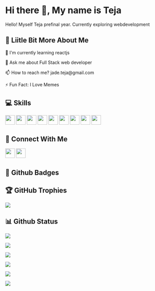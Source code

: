 # Hi there 👋, My name is Teja

Hello! Myself Teja prefinal year. Currently exploring webdevelopment

## 💫 Liitle Bit More About Me
<p>🌱 I'm currently learning reactjs</p>
<p>💬 Ask me about Full Stack web developer</p>
<p>📫 How to reach me? jade.teja@gmail.com</p>
<p>⚡ Fun Fact: I Love Memes</p>

## 💻 Skills
<p>
<img src="https://img.shields.io/badge/java-%23ED8B00.svg?style=for-the-badge&logo=java&logoColor=white" style="margin-bottom: 4px;" height="30px">
<img src="https://img.shields.io/badge/c-%2300599C.svg?style=for-the-badge&logo=c&logoColor=white" style="margin-bottom: 4px;" height="30px">
<img src="https://img.shields.io/badge/javascript-%23323330.svg?style=for-the-badge&logo=javascript&logoColor=%23F7DF1E" style="margin-bottom: 4px;" height="30px">
<img src="https://img.shields.io/badge/Android-3DDC84?style=for-the-badge&logo=android&logoColor=white" style="margin-bottom: 4px;" height="30px">
<img src="https://img.shields.io/badge/html5-%23E34F26.svg?style=for-the-badge&logo=html5&logoColor=white" style="margin-bottom: 4px;" height="30px">
<img src="https://img.shields.io/badge/css3-%231572B6.svg?style=for-the-badge&logo=css3&logoColor=white" style="margin-bottom: 4px;" height="30px">
<img src="https://img.shields.io/badge/bootstrap-%23563D7C.svg?style=for-the-badge&logo=bootstrap&logoColor=white" style="margin-bottom: 4px;" height="30px">
<img src="https://img.shields.io/badge/node.js-6DA55F?style=for-the-badge&logo=node.js&logoColor=white" style="margin-bottom: 4px;" height="30px">
<img src="https://img.shields.io/badge/git-%23F05033.svg?style=for-the-badge&logo=git&logoColor=white" style="margin-bottom: 4px;" height="30px">
</p>

## 👥 Connect With Me
<p>
<a href="https://linkedin.com/in/https://www.linkedin.com/in/jade-teja-a63a381a6/"><img src="https://img.shields.io/badge/linkedin-%230077B5.svg?style=for-the-badge&logo=linkedin&logoColor=white" style="margin-bottom: 4px;" height="30px"></a>
<a href="https://twitter.com/jadeteja_"><img src="https://img.shields.io/badge/Twitter-%231DA1F2.svg?style=for-the-badge&logo=Twitter&logoColor=white" style="margin-bottom: 4px;" height="30px"></a>
</p>

## 🌟 Github Badges
<p>
</p>

## 🏆 GitHub Trophies

<p><img src="https://github-profile-trophy.vercel.app/?username=jadeteja">
</p>

## 📊 Github Status

<p><img src="https://activity-graph.herokuapp.com/graph?username=jadeteja"><p>

<p><img src="https://github-readme-stats.vercel.app/api?username=jadeteja&show_icons=true"><p>

<p><img src="https://github-readme-stats.vercel.app/api/top-langs/?username=jadeteja&layout=compact"><p>

<p><img src="https://metrics.lecoq.io/jadeteja"><p>

<p><img src="https://github-readme-streak-stats.herokuapp.com/?user=jadeteja"><p>

<p><img src="https://visitcount.itsvg.in/api?id=jadeteja&label=Profile%20Views&color=12&icon=5&pretty=true"><p>
